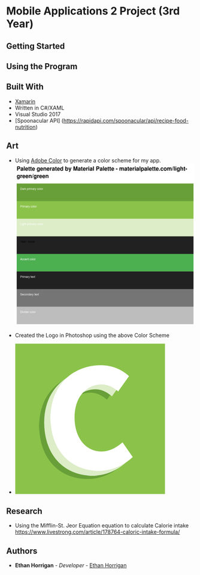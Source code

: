 
# Mobile Applications 2 Project (3rd Year)



## Getting Started



## Using the Program


## Built With

* [Xamarin](https://visualstudio.microsoft.com/xamarin/)
* Written in C#/XAML
* Visual Studio 2017
* [Spoonacular API] (https://rapidapi.com/spoonacular/api/recipe-food-nutrition) 


## Art

* Using [Adobe Color](https://color.adobe.com/create/color-wheel/) to generate a color scheme for my app.
![Scheme](https://github.com/ethanhorrigan/MobileApps2Project/blob/master/Screenshots/ColorPalette.PNG "Color Scheme")

* Created the Logo in Photoshop using the above Color Scheme
* ![Logo](https://github.com/ethanhorrigan/MobileApps2Project/blob/master/Screenshots/400.png "Logo")

## Research

* Using the Mifflin-St. Jeor Equation equation to calculate Calorie intake
https://www.livestrong.com/article/178764-caloric-intake-formula/

## Authors

* **Ethan Horrigan** - *Developer* - [Ethan Horrigan](https://github.com/ethanhorrigan)


